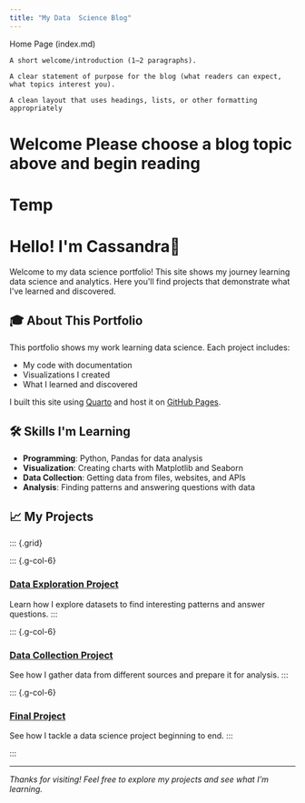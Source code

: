 ```yaml
---
title: "My Data  Science Blog"
---
```

Home Page (index.md)

    A short welcome/introduction (1–2 paragraphs).

    A clear statement of purpose for the blog (what readers can expect, what topics interest you).

    A clean layout that uses headings, lists, or other formatting appropriately










    


# Welcome Please choose a blog topic above and begin reading



# Temp



# Hello! I'm Cassandra👋

Welcome to my data science portfolio! This site shows my journey learning data science and analytics. Here you'll find projects that demonstrate what I've learned and discovered.

## 🎓 About This Portfolio

This portfolio shows my work learning data science. Each project includes:

- My code with documentation
- Visualizations I created
- What I learned and discovered

I built this site using [Quarto](https://quarto.org/) and host it on [GitHub Pages](https://pages.github.com/).

## 🛠️ Skills I'm Learning

- **Programming**: Python, Pandas for data analysis
- **Visualization**: Creating charts with Matplotlib and Seaborn
- **Data Collection**: Getting data from files, websites, and APIs
- **Analysis**: Finding patterns and answering questions with data

## 📈 My Projects

::: {.grid}

::: {.g-col-6}
### [Data Exploration Project](projects/eda.qmd)
Learn how I explore datasets to find interesting patterns and answer questions.
:::

::: {.g-col-6}
### [Data Collection Project](projects/data-acquisition.qmd)
See how I gather data from different sources and prepare it for analysis.
:::

::: {.g-col-6}
### [Final Project](projects/final-project.qmd)
See how I tackle a data science project beginning to end.
:::

:::

---

*Thanks for visiting! Feel free to explore my projects and see what I'm learning.*
